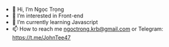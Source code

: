 - 👋 Hi, I’m Ngọc Trọng
- 👀 I’m interested in Front-end
- 🌱 I’m currently learning Javascript
- 📫 How to reach me ngoctrong.krb@gmail.com or Telegram: https://t.me/JohnTee47

<!---
Snipertee/Snipertee is a ✨ special ✨ repository because its `README.md` (this file) appears on your GitHub profile.
You can click the Preview link to take a look at your changes.
--->
